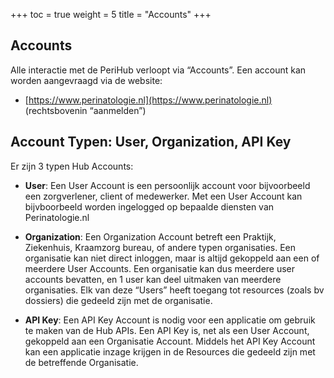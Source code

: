 +++
toc = true
weight = 5
title = "Accounts"
+++

## Accounts
Alle interactie met de PeriHub verloopt via “Accounts”. Een account kan worden aangevraagd via de website:

* [https://www.perinatologie.nl](https://www.perinatologie.nl) (rechtsbovenin “aanmelden”)

## Account Typen: User, Organization, API Key

Er zijn 3 typen Hub Accounts:

* **User**: Een User Account is een persoonlijk account voor bijvoorbeeld een zorgverlener, client of medewerker. Met een User Account kan bijvboorbeeld worden ingelogged op bepaalde diensten van Perinatologie.nl

* **Organization**: Een Organization Account betreft een Praktijk, Ziekenhuis, Kraamzorg bureau, of andere typen organisaties. Een organisatie kan niet direct inloggen, maar is altijd gekoppeld aan een of meerdere User Accounts. Een organisatie kan dus meerdere user accounts bevatten, en 1 user kan deel uitmaken van meerdere organisaties. Elk van deze “Users” heeft toegang tot resources (zoals bv dossiers) die gedeeld zijn met de organisatie.

* **API Key**: Een API Key Account is nodig voor een applicatie om gebruik te maken van de Hub APIs. Een API Key is, net als een User Account, gekoppeld aan een Organisatie Account. Middels het API Key Account kan een applicatie inzage krijgen in de Resources die gedeeld zijn met de betreffende Organisatie.
